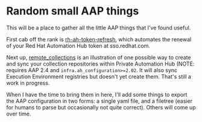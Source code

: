 # Random small AAP things

This will be a place to gather all the little AAP things that I've found useful.

First cab off the rank is [rh-ah-token-refresh](rh-ah-token-refresh), which automates the renewal of your Red Hat Automation Hub token at sso.redhat.com.

Next up, [remote_collections](remote_collections) is an illustration of one possible way to create and sync your collection repositories within Private Automation Hub (NOTE: requires AAP 2.4 and `infra.ah_configuration>=2.02`. It will also sync Execution Environment registries but doesn't yet create them. That's still a work in progress.

When I have the time to bring them in here, I'll add some things to export the AAP configuration in two forms: a single yaml file, and a filetree (easier for humans to parse but occasionally not quite correct). Others will come up over time.
